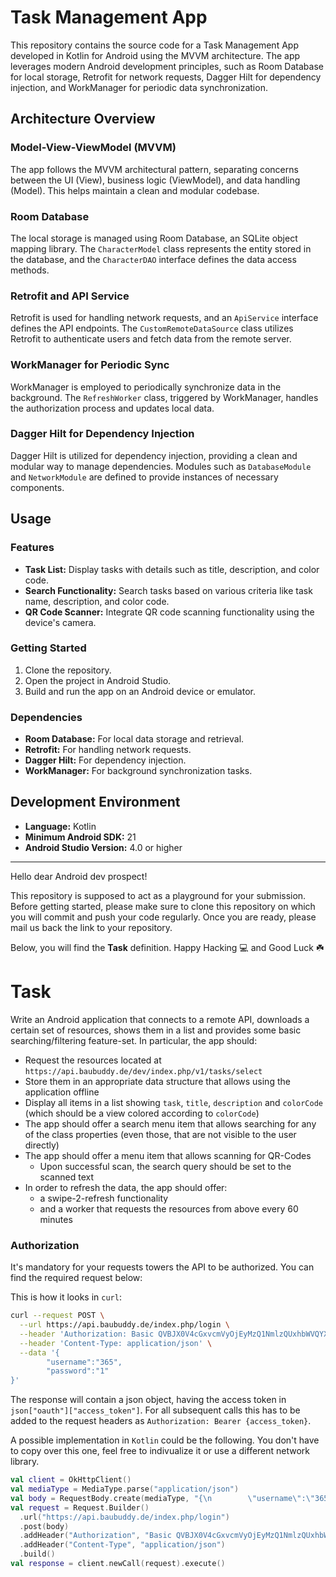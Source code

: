 # Task Management App

This repository contains the source code for a Task Management App developed in Kotlin for Android using the MVVM architecture. The app leverages modern Android development principles, such as Room Database for local storage, Retrofit for network requests, Dagger Hilt for dependency injection, and WorkManager for periodic data synchronization.

## Architecture Overview

### Model-View-ViewModel (MVVM)

The app follows the MVVM architectural pattern, separating concerns between the UI (View), business logic (ViewModel), and data handling (Model). This helps maintain a clean and modular codebase.

### Room Database

The local storage is managed using Room Database, an SQLite object mapping library. The `CharacterModel` class represents the entity stored in the database, and the `CharacterDAO` interface defines the data access methods.

### Retrofit and API Service

Retrofit is used for handling network requests, and an `ApiService` interface defines the API endpoints. The `CustomRemoteDataSource` class utilizes Retrofit to authenticate users and fetch data from the remote server.

### WorkManager for Periodic Sync

WorkManager is employed to periodically synchronize data in the background. The `RefreshWorker` class, triggered by WorkManager, handles the authorization process and updates local data.

### Dagger Hilt for Dependency Injection

Dagger Hilt is utilized for dependency injection, providing a clean and modular way to manage dependencies. Modules such as `DatabaseModule` and `NetworkModule` are defined to provide instances of necessary components.

## Usage

### Features

- **Task List:** Display tasks with details such as title, description, and color code.
- **Search Functionality:** Search tasks based on various criteria like task name, description, and color code.
- **QR Code Scanner:** Integrate QR code scanning functionality using the device's camera.

### Getting Started

1. Clone the repository.
2. Open the project in Android Studio.
3. Build and run the app on an Android device or emulator.

### Dependencies

- **Room Database:** For local data storage and retrieval.
- **Retrofit:** For handling network requests.
- **Dagger Hilt:** For dependency injection.
- **WorkManager:** For background synchronization tasks.

## Development Environment

- **Language:** Kotlin
- **Minimum Android SDK:** 21
- **Android Studio Version:** 4.0 or higher

***********************************************************************************************

Hello dear Android dev prospect!

This repository is supposed to act as a playground for your submission.
Before getting started, please make sure to clone this repository on which you will commit and push your code regularly. Once you are ready, please mail us back the link to your repository. 

Below, you will find the **Task** definition. Happy Hacking :computer: and Good Luck :shamrock:

# Task

Write an Android application that connects to a remote API, downloads a certain set of resources, shows them in a list and provides some basic searching/filtering feature-set.
In particular, the app should:

- Request the resources located at `https://api.baubuddy.de/dev/index.php/v1/tasks/select` 
- Store them in an appropriate data structure that allows using the application offline
- Display all items in a list showing `task`, `title`, `description` and `colorCode` (which should be a view colored according to `colorCode`)
- The app should offer a search menu item that allows searching for any of the class properties (even those, that are not visible to the user directly)
- The app should offer a menu item that allows scanning for QR-Codes
  - Upon successful scan, the search query should be set to the scanned text
- In order to refresh the data, the app should offer:
  - a swipe-2-refresh functionality
  - and a worker that requests the resources from above every 60 minutes

### Authorization

It's mandatory for your requests towers the API to be authorized. You can find the required request below:

This is how it looks in `curl`:

```bash
curl --request POST \
  --url https://api.baubuddy.de/index.php/login \
  --header 'Authorization: Basic QVBJX0V4cGxvcmVyOjEyMzQ1NmlzQUxhbWVQYXNz' \
  --header 'Content-Type: application/json' \
  --data '{
        "username":"365",
        "password":"1"
}'
```

The response will contain a json object, having the access token in `json["oauth"]["access_token"]`. For all subsequent calls this has to be added to the request headers as `Authorization: Bearer {access_token}`.

A possible implementation in `Kotlin` could be the following. You don't have to copy over this one, feel free to indivualize it or use a different network library.

```kotlin
val client = OkHttpClient()
val mediaType = MediaType.parse("application/json")
val body = RequestBody.create(mediaType, "{\n        \"username\":\"365\",\n        \"password\":\"1\"\n}")
val request = Request.Builder()
  .url("https://api.baubuddy.de/index.php/login")
  .post(body)
  .addHeader("Authorization", "Basic QVBJX0V4cGxvcmVyOjEyMzQ1NmlzQUxhbWVQYXNz")
  .addHeader("Content-Type", "application/json")
  .build()
val response = client.newCall(request).execute()
```
